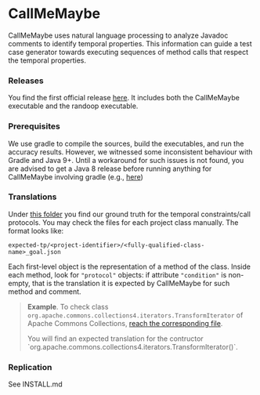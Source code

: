 # CallMeMaybe

CallMeMaybe uses natural language processing to analyze Javadoc comments to identify temporal properties. This information can guide a test case
generator towards executing sequences of method calls that respect the temporal properties.

### Releases

You find the first official release [here](https://github.com/ariannab/callmemaybe/releases/tag/ASE22). It includes both the CallMeMaybe executable and the randoop executable.

### Prerequisites
We use gradle to compile the sources, build the executables, and run the accuracy results. However, we witnessed some inconsistent behaviour with Gradle and Java 9+. Until a workaround for such issues is not found, you are advised to get a Java 8 release before running anything for CallMeMaybe involving gradle (e.g., <a href=https://www.oracle.com/java/technologies/javase/javase-jdk8-downloads.html> here</a>)

### Translations
Under <a href=https://github.com/ariannab/callmemaybe/tree/master/expected-tp>this folder</a> you find our ground truth for the temporal constraints/call protocols. You may check the files for each project class manually. The format looks like:  
```
expected-tp/<project-identifier>/<fully-qualified-class-name>_goal.json
```

Each first-level object is the representation of a method of the class. Inside each method, look for `"protocol"` objects: if attribute `"condition"` is non-empty, that is the translation it is expected by CallMeMaybe for such method and comment.


> <b>Example</b>. To check class `org.apache.commons.collections4.iterators.TransformIterator` of Apache Commons Collections, <a href=https://github.com/ariannab/callmemaybe/blob/master/expected-tp/collections4/org.apache.commons.collections4.iterators.TransformIterator_goal.json>reach the corresponding file</a>. 
> <p>You will find an expected translation for the contructor `org.apache.commons.collections4.iterators.TransformIterator()`.


### Replication 

See INSTALL.md
